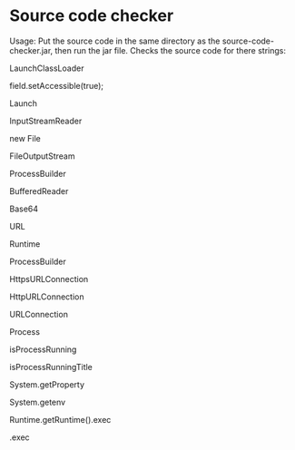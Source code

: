 # Source code checker

Usage: Put the source code in the same directory as the source-code-checker.jar, then run the jar file.
Checks the source code for there strings:

LaunchClassLoader

field.setAccessible(true); 

Launch 

InputStreamReader 

new File 

FileOutputStream 

ProcessBuilder 

BufferedReader 

Base64 

URL 

Runtime 

ProcessBuilder 

HttpsURLConnection 

HttpURLConnection 

URLConnection 

Process 

isProcessRunning 

isProcessRunningTitle 

System.getProperty 

System.getenv 

Runtime.getRuntime().exec 

.exec
